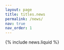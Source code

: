 ```yaml
---
layout: page
title: titles.news
permalink: /news/
nav: true
nav_order: 1
---
```


{% include news.liquid %}
